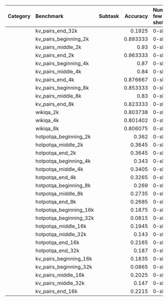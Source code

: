 | Category   | Benchmark              | Subtask   |   Accuracy | Number few shot   | Model   |
|:-----------|:-----------------------|:----------|-----------:|:------------------|:--------|
|            | kv_pairs_end_32k       |           |   0.1925   | 0-shot            | mixtral |
|            | kv_pairs_beginning_2k  |           |   0.893333 | 0-shot            | mixtral |
|            | kv_pairs_middle_2k     |           |   0.93     | 0-shot            | mixtral |
|            | kv_pairs_end_2k        |           |   0.963333 | 0-shot            | mixtral |
|            | kv_pairs_beginning_4k  |           |   0.87     | 0-shot            | mixtral |
|            | kv_pairs_middle_4k     |           |   0.84     | 0-shot            | mixtral |
|            | kv_pairs_end_4k        |           |   0.876667 | 0-shot            | mixtral |
|            | kv_pairs_beginning_8k  |           |   0.853333 | 0-shot            | mixtral |
|            | kv_pairs_middle_8k     |           |   0.83     | 0-shot            | mixtral |
|            | kv_pairs_end_8k        |           |   0.823333 | 0-shot            | mixtral |
|            | wikiqa_2k              |           |   0.803738 | 0-shot            | mixtral |
|            | wikiqa_4k              |           |   0.801402 | 0-shot            | mixtral |
|            | wikiqa_8k              |           |   0.806075 | 0-shot            | mixtral |
|            | hotpotqa_beginning_2k  |           |   0.362    | 0-shot            | mixtral |
|            | hotpotqa_middle_2k     |           |   0.3645   | 0-shot            | mixtral |
|            | hotpotqa_end_2k        |           |   0.3645   | 0-shot            | mixtral |
|            | hotpotqa_beginning_4k  |           |   0.343    | 0-shot            | mixtral |
|            | hotpotqa_middle_4k     |           |   0.3405   | 0-shot            | mixtral |
|            | hotpotqa_end_4k        |           |   0.3265   | 0-shot            | mixtral |
|            | hotpotqa_beginning_8k  |           |   0.269    | 0-shot            | mixtral |
|            | hotpotqa_middle_8k     |           |   0.2735   | 0-shot            | mixtral |
|            | hotpotqa_end_8k        |           |   0.2685   | 0-shot            | mixtral |
|            | hotpotqa_beginning_16k |           |   0.1875   | 0-shot            | mixtral |
|            | hotpotqa_beginning_32k |           |   0.0815   | 0-shot            | mixtral |
|            | hotpotqa_middle_16k    |           |   0.1945   | 0-shot            | mixtral |
|            | hotpotqa_middle_32k    |           |   0.143    | 0-shot            | mixtral |
|            | hotpotqa_end_16k       |           |   0.2165   | 0-shot            | mixtral |
|            | hotpotqa_end_32k       |           |   0.187    | 0-shot            | mixtral |
|            | kv_pairs_beginning_16k |           |   0.1835   | 0-shot            | mixtral |
|            | kv_pairs_beginning_32k |           |   0.0865   | 0-shot            | mixtral |
|            | kv_pairs_middle_16k    |           |   0.2025   | 0-shot            | mixtral |
|            | kv_pairs_middle_32k    |           |   0.147    | 0-shot            | mixtral |
|            | kv_pairs_end_16k       |           |   0.2215   | 0-shot            | mixtral |